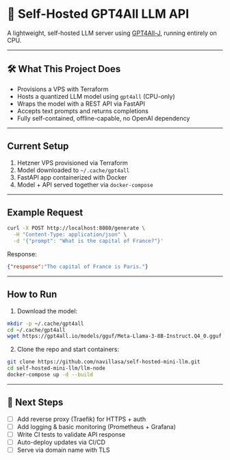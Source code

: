 # 🧠 Self-Hosted GPT4All LLM API

A lightweight, self-hosted LLM server using [GPT4All-J](https://gpt4all.io/index.html), running entirely on CPU.

---

## 🛠️ What This Project Does

* Provisions a VPS with Terraform
* Hosts a quantized LLM model using `gpt4all` (CPU-only)
* Wraps the model with a REST API via FastAPI
* Accepts text prompts and returns completions
* Fully self-contained, offline-capable, no OpenAI dependency

---

## Current Setup

1. Hetzner VPS provisioned via Terraform
2. Model downloaded to `~/.cache/gpt4all`
3. FastAPI app containerized with Docker
4. Model + API served together via `docker-compose`

---

## Example Request

```bash
curl -X POST http://localhost:8080/generate \
  -H "Content-Type: application/json" \
  -d '{"prompt": "What is the capital of France?"}'
```

Response:

```json
{"response":"The capital of France is Paris."}
```

---

## How to Run

1. Download the model:

```bash
mkdir -p ~/.cache/gpt4all
cd ~/.cache/gpt4all
wget https://gpt4all.io/models/gguf/Meta-Llama-3-8B-Instruct.Q4_0.gguf
```

2. Clone the repo and start containers:

```bash
git clone https://github.com/navillasa/self-hosted-mini-llm.git
cd self-hosted-mini-llm/llm-node
docker-compose up -d --build
```

---

## 🔮 Next Steps

* [ ] Add reverse proxy (Traefik) for HTTPS + auth
* [ ] Add logging & basic monitoring (Prometheus + Grafana)
* [ ] Write CI tests to validate API response
* [ ] Auto-deploy updates via CI/CD
* [ ] Serve via domain name with TLS
